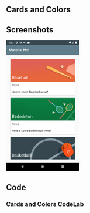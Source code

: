 ## Cards and Colors ##
## Screenshots ##
<p float="left">
  <img src="/screenshots/1.png" width="200" />
</p>

## Code ##
### [Cards and Colors CodeLab](https://codelabs.developers.google.com/codelabs/android-training-cards-and-colors/index.html?index=..%2F..%2Fandroid-training#0) ###
